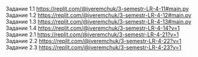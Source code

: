 Задание 1.1 https://replit.com/@iveremchuk/3-semestr-LR-4-11#main.py
Задание 1.2 https://replit.com/@iveremchuk/3-semestr-LR-4-12#main.py
Задание 1.3 https://replit.com/@iveremchuk/3-semestr-LR-4-13#main.py
Задание 1.4 https://replit.com/@iveremchuk/3-semestr-LR-4-14?v=1
Задание 2.1 https://replit.com/@iveremchuk/3-semestr-LR-4-21?v=1
Задание 2.2 https://replit.com/@iveremchuk/3-semestr-LR-4-22?v=1
Задание 2.3 https://replit.com/@iveremchuk/3-semestr-LR-4-23?v=1
